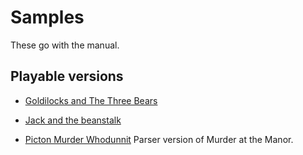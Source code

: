 # Samples

These go with the manual.

## Playable versions

* [Goldilocks and The Three Bears](http://stvle.s3.amazonaws.com/goldi/index.html)
* [Jack and the beanstalk](http://stvle.s3.amazonaws.com/beanstalk/index.html)

* [Picton Murder Whodunnit](http://stvle.s3.amazonaws.com/picton/index.html)
  Parser version of Murder at the Manor.
  





